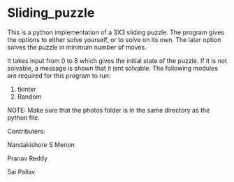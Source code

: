 # Sliding_puzzle
This is a python implementation of a 3X3 sliding puzzle. The program gives the options to either solve yourself, or to solve on its own. The later option solves the puzzle in minimum number of moves.

It takes input from 0 to 8 which gives the initial state of the puzzle. If it is not solvable, a message is shown that it isnt solvable.
The following modules are required for this program to run:
1) tkinter
2) Random

NOTE: Make sure that the photos folder is in the same directory as the python file.

Contributers:

Nandakishore S Menon

Pranav Reddy

Sai Pallav
